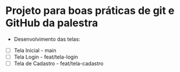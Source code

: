 # Projeto para boas práticas de git e GitHub da palestra

- Desenvolvimento das telas:

- [ ] Tela Inicial - main
- [ ] Tela Login - feat/tela-login
- [ ] Tela de Cadastro - feat/tela-cadastro